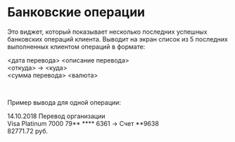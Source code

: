 # Банковские операции

Это виджет, который показывает несколько последних успешных банковских операций клиента.
Выводит на экран список из 5 последних выполненных клиентом операций в формате:

<p>
<дата перевода> <описание перевода><br>
<откуда> -> <куда><br>
<сумма перевода> <валюта><br>
</p><br>

<p>
Пример вывода для одной операции:
</p>
<p>  
14.10.2018 Перевод организации<br>
Visa Platinum 7000 79** **** 6361 -> Счет **9638<br>
82771.72 руб.
</p>
